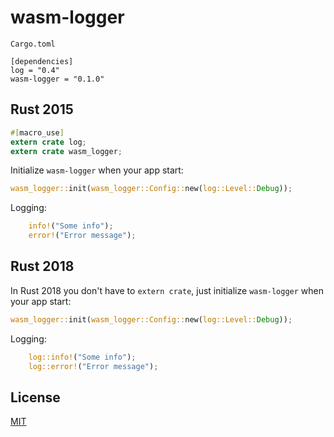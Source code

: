 # wasm-logger

`Cargo.toml`
```
[dependencies]
log = "0.4"
wasm-logger = "0.1.0"
```
## Rust 2015

```rust
#[macro_use]
extern crate log;
extern crate wasm_logger;
```

Initialize `wasm-logger` when your app start:
```rust
wasm_logger::init(wasm_logger::Config::new(log::Level::Debug));
```

Logging:
```rust
    info!("Some info");
    error!("Error message");
```

## Rust 2018
In Rust 2018 you don't have to `extern crate`, just initialize `wasm-logger` when your app start:
```rust
wasm_logger::init(wasm_logger::Config::new(log::Level::Debug));
```

Logging:
```rust
    log::info!("Some info");
    log::error!("Error message");
```

## License
[MIT](http://opensource.org/licenses/MIT)
